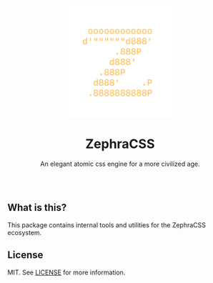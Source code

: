 <div align="center">
    <img alt="Zephra Logo" width="250" src="https://raw.githubusercontent.com/zephracss/.github/main/assets/logo-transparent.png" />
    <h1>ZephraCSS</h1>
</div>

<p align="center">An elegant atomic css engine for a more civilized age.</p>

<br/>
<br/>

## What is this?

This package contains internal tools and utilities for the ZephraCSS ecosystem.

## License

MIT. See [LICENSE](https://github.com/zephracss/zephracss/tree/main/LICENSE) for more information.
